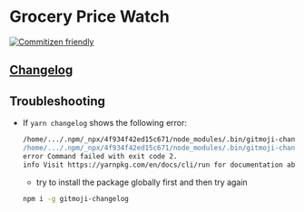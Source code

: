 #  Grocery Price Watch

[![Commitizen friendly](https://img.shields.io/badge/commitizen-friendly-brightgreen.svg)](http://commitizen.github.io/cz-cli/)

## [Changelog](./CHANGELOG.md)

## Troubleshooting

- If `yarn changelog` shows the following error:
  ```bash
  /home/.../.npm/_npx/4f934f42ed15c671/node_modules/.bin/gitmoji-changelog: linha 1: erro de sintaxe próximo ao token inesperado `('
  /home/.../.npm/_npx/4f934f42ed15c671/node_modules/.bin/gitmoji-changelog: linha 1: `const semver = require('semver')'
  error Command failed with exit code 2.
  info Visit https://yarnpkg.com/en/docs/cli/run for documentation about this command.
  ```
  - try to install the package globally first and then try again
  ```bash
  npm i -g gitmoji-changelog
  ```